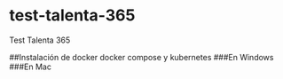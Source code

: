 # test-talenta-365
Test Talenta 365


##Instalación de docker docker compose y kubernetes
###En Windows
###En Mac